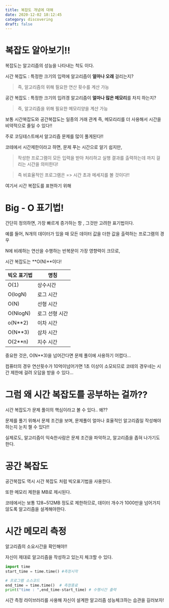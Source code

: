 ```yaml
---
title: 복잡도 개념에 대해
date: 2020-12-02 18:12:45
category: discovering
draft: false
---
```


# 복잡도 알아보기!!



복잡도는 알고리즘의 성능을 나타내는 척도 이다.



시간 복잡도 :  특정한 크기의 입력에 알고리즘이 **얼마나 오래** 걸리는지?

> 즉, 알고리즘의 위해 필요한 연산 횟수를 계산 가능

공간 복잡도 :  특정한 크기의 입려겡 알고리즘이 **얼마나 많은 메모리**를 차지 하는지?

> 즉, 알고리즘을 위해 필요한 메모리양을 계산 가능



보통 시간복잡도와 공간복잡도는 일종의 거래 관계 즉, 메모리리를 더 사용해서 시간을 비약적으로 줄일 수 있다!!





주로 코딩테스트에서 알고리즘 문제를 많이 풀게된다!!

코테에서 시간제한이라고 하면, 문제 푸는 시간으로 알기 쉽지만,

> 작성한 프로그램이 모든 입력을 받아 처리하고 실행 결과를 출력하는데 까지 걸리는 시간을 의미힌다!

> 즉 비효율적인 프로그램은 => 시간 초과 메세지를 볼 것이다!!

여기서 시간 복잡도를 표현하기 위해



# Big - O 표기법!



간단히 정의하면, 가장 빠르게 증가하는 항 , 그것만 고려한 표기법이다.



예를 들어, N개의 데이터가 있을 때 모든 데이터 값을 더한 값을 출력하는 프로그램의 경우

N에 비례하는 연산을 수행하는 반복문이 가장 영향력이 크므로,

시간 복잡도는 **O(N)**이다!



| 빅오 표기법 | 명칭           |
| ----------- | -------------- |
| O(1)        | 상수시간       |
| O(logN)     | 로그 시간      |
| O(N)        | 선형 시간      |
| O(NlogN)    | 로그 선형 시간 |
| o(N**2)     | 이차 시간      |
| O(N**3)     | 삼차 시간      |
| O(2**n)     | 지수 시간      |



중요한 것은, O(N**3)을 넘어간다면 문제 풀이에 사용하기 어렵다...

컴퓨터의 경우 연산횟수가 10억이넘어가면 1초 이상이 소모되므로 코테의 경우네는 시간 제한에 걸려 오답을 받을 수 있다...



# 그럼 왜 시간 복잡도를 공부하는 걸까??

시간 복잡도가 문제 풀이의 핵심이라고 볼 수 있다.. 왜??



문제를 풀기 위해서 문제 조건을 보며, 문제풀이 얼마나 효율적인 알고리즘일 작성해야하는지 눈치 챌 수 있다!!



실제로도, 알고리즘이 익숙한사람은 문제 조건을 파악하고, 알고리즘을 좁혀 나가기도 한다.







# 공간 복잡도

공간복잡도 역시 시간 복잡도 처럼  빅오표기법을 사용한다.

또한 메모리 제한을 MB로 제시된다.



코테에서는 보통 128~512MB 정도로 제한하므로, 데이터 개수가 1000만을 넘어가지 않도록 알고리즘을 설계해야한다.



# 시간 메모리 측정

알고리즘의 소요시간을 확인해야!!

자신이 제대로 알고리즘을 작성하고 있는지 체크할 수 있다.



```python
import time
start_time = time.time() #측정시작

# 프로그램 소스코드
end_time = time.time()	# 측정종료
print("time : ",end_time-start_time) # 수행시간 출력

```



시간 측정 라이브러리를 사용해 자신이 설계한 알고리즘 성능체크하는 습관을 길러보자!



